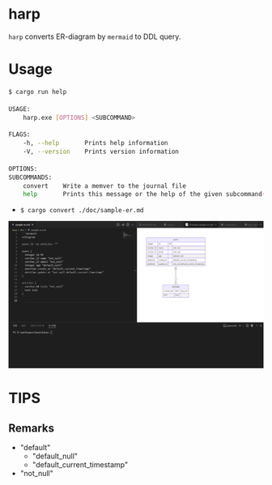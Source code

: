 # harp

`harp` converts ER-diagram by `mermaid` to DDL query.

# Usage

```sh
$ cargo run help

USAGE:
    harp.exe [OPTIONS] <SUBCOMMAND>

FLAGS:
    -h, --help       Prints help information
    -V, --version    Prints version information

OPTIONS:
SUBCOMMANDS:
    convert    Write a memver to the journal file
    help       Prints this message or the help of the given subcommand(s)
```

- `$ cargo convert ./doc/sample-er.md`

![harp.gif](./harp/doc/img/harp.gif)

# TIPS

## Remarks

- "default"
  - "default_null"
  - "default_current_timestamp"
- "not_null"
